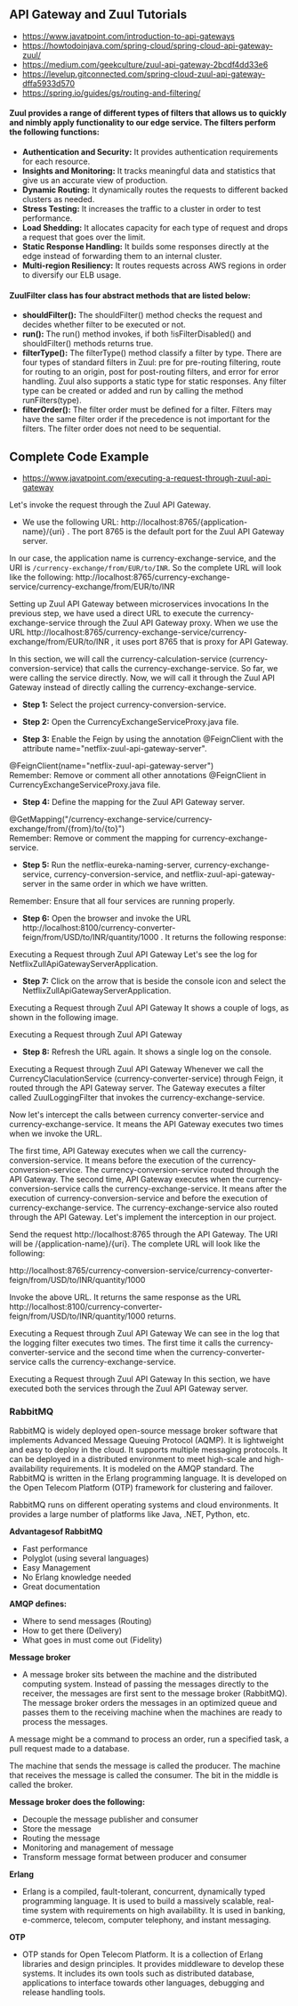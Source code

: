 ##  API Gateway and Zuul Tutorials

- https://www.javatpoint.com/introduction-to-api-gateways
- https://howtodoinjava.com/spring-cloud/spring-cloud-api-gateway-zuul/
- https://medium.com/geekculture/zuul-api-gateway-2bcdf4dd33e6
- https://levelup.gitconnected.com/spring-cloud-zuul-api-gateway-dffa5933d570
- https://spring.io/guides/gs/routing-and-filtering/

#### Zuul provides a range of different types of filters that allows us to quickly and nimbly apply functionality to our edge service. The filters perform the following functions:

- **Authentication and Security:** It provides authentication requirements for each resource.
- **Insights and Monitoring:** It tracks meaningful data and statistics that give us an accurate view of production.
- **Dynamic Routing:** It dynamically routes the requests to different backed clusters as needed.
- **Stress Testing:** It increases the traffic to a cluster in order to test performance.
- **Load Shedding:** It allocates capacity for each type of request and drops a request that goes over the limit.
- **Static Response Handling:** It builds some responses directly at the edge instead of forwarding them to an internal cluster.
- **Multi-region Resiliency:** It routes requests across AWS regions in order to diversify our ELB usage.

#### ZuulFilter class has four abstract methods that are listed below:

- **shouldFilter():** The shouldFilter() method checks the request and decides whether filter to be executed or not.
- **run():** The run() method invokes, if both !isFilterDisabled() and shouldFilter() methods returns true.
- **filterType():** The filterType() method classify a filter by type. There are four types of standard filters in Zuul: pre for pre-routing filtering, route for routing to an origin, post for post-routing filters, and error for error handling. Zuul also supports a static type for static responses. Any filter type can be created or added and run by calling the method runFilters(type).
- **filterOrder():** The filter order must be defined for a filter. Filters may have the same filter order if the precedence is not important for the filters. The filter order does not need to be sequential.

## Complete Code Example

- https://www.javatpoint.com/executing-a-request-through-zuul-api-gateway

Let's invoke the request through the Zuul API Gateway. 
- We use the following URL: http://localhost:8765/{application-name}/{uri}
. The port 8765 is the default port for the Zuul API Gateway server.

In our case, the application name is currency-exchange-service, and the URI is `/currency-exchange/from/EUR/to/INR`. So the complete URL will look like the following:
http://localhost:8765/currency-exchange-service/currency-exchange/from/EUR/to/INR

Setting up Zuul API Gateway between microservices invocations
In the previous step, we have used a direct URL to execute the currency-exchange-service through the Zuul API Gateway proxy. When we use the URL http://localhost:8765/currency-exchange-service/currency-exchange/from/EUR/to/INR
, it uses port 8765 that is proxy for API Gateway.

In this section, we will call the currency-calculation-service (currency-conversion-service) that calls the currency-exchange-service. So far, we were calling the service directly. Now, we will call it through the Zuul API Gateway instead of directly calling the currency-exchange-service.

- **Step 1:** Select the project currency-conversion-service.

- **Step 2:** Open the CurrencyExchangeServiceProxy.java file.

- **Step 3:** Enable the Feign by using the annotation @FeignClient with the attribute name="netflix-zuul-api-gateway-server".


@FeignClient(name="netflix-zuul-api-gateway-server")  
Remember: Remove or comment all other annotations @FeignClient in CurrencyExchangeServiceProxy.java file.

- **Step 4:** Define the mapping for the Zuul API Gateway server.

@GetMapping("/currency-exchange-service/currency-exchange/from/{from}/to/{to}")  
Remember: Remove or comment the mapping for currency-exchange-service.


- **Step 5:** Run the netflix-eureka-naming-server, currency-exchange-service, currency-conversion-service, and netflix-zuul-api-gateway-server in the same order in which we have written.

Remember: Ensure that all four services are running properly.

- **Step 6:** Open the browser and invoke the URL http://localhost:8100/currency-converter-feign/from/USD/to/INR/quantity/1000
. It returns the following response:

Executing a Request through Zuul API Gateway
Let's see the log for NetflixZullApiGatewayServerApplication.

- **Step 7:** Click on the arrow that is beside the console icon and select the NetflixZullApiGatewayServerApplication.

Executing a Request through Zuul API Gateway
It shows a couple of logs, as shown in the following image.

Executing a Request through Zuul API Gateway
- **Step 8:** Refresh the URL again. It shows a single log on the console.

Executing a Request through Zuul API Gateway
Whenever we call the CurrencyClaculationService (currency-converter-service) through Feign, it routed through the API Gateway server. The Gateway executes a filter called ZuulLoggingFilter that invokes the currency-exchange-service.

Now let's intercept the calls between currency converter-service and currency-exchange-service. It means the API Gateway executes two times when we invoke the URL.


The first time, API Gateway executes when we call the currency-conversion-service. It means before the execution of the currency-conversion-service. The currency-conversion-service routed through the API Gateway.
The second time, API Gateway executes when the currency-conversion-service calls the currency-exchange-service. It means after the execution of currency-conversion-service and before the execution of currency-exchange-service. The currency-exchange-service also routed through the API Gateway.
Let's implement the interception in our project.

Send the request http://localhost:8765
through the API Gateway. The URI will be /{application-name}/{uri}. The complete URL will look like the following:

http://localhost:8765/currency-conversion-service/currency-converter-feign/from/USD/to/INR/quantity/1000

Invoke the above URL. It returns the same response as the URL http://localhost:8100/currency-converter-feign/from/USD/to/INR/quantity/1000
returns.

Executing a Request through Zuul API Gateway
We can see in the log that the logging filter executes two times. The first time it calls the currency-converter-service and the second time when the currency-converter-service calls the currency-exchange-service.

Executing a Request through Zuul API Gateway
In this section, we have executed both the services through the Zuul API Gateway server.

### RabbitMQ

RabbitMQ is widely deployed open-source message broker software that implements Advanced Message Queuing Protocol (AQMP). It is lightweight and easy to deploy in the cloud. It supports multiple messaging protocols. It can be deployed in a distributed environment to meet high-scale and high-availability requirements. It is modeled on the AMQP standard. The RabbitMQ is written in the Erlang programming language. It is developed on the Open Telecom Platform (OTP) framework for clustering and failover.

RabbitMQ runs on different operating systems and cloud environments. It provides a large number of platforms like Java, .NET, Python, etc.

**Advantagesof RabbitMQ**
- Fast performance
- Polyglot (using several languages)
- Easy Management
- No Erlang knowledge needed
- Great documentation

**AMQP defines:**
- Where to send messages (Routing)
- How to get there (Delivery)
-  What goes in must come out (Fidelity)

**Message broker**
- A message broker sits between the machine and the distributed computing system. Instead of passing the messages directly to the receiver, the messages are first sent to the message broker (RabbitMQ). The message broker orders the messages in an optimized queue and passes them to the receiving machine when the machines are ready to process the messages.

A message might be a command to process an order, run a specified task, a pull request made to a database.

The machine that sends the message is called the producer. The machine that receives the message is called the consumer. The bit in the middle is called the broker.

**Message broker does the following:**

- Decouple the message publisher and consumer
- Store the message
- Routing the message
- Monitoring and management of message
- Transform message format between producer and consumer

**Erlang**
- Erlang is a compiled, fault-tolerant, concurrent, dynamically typed programming language. It is used to build a massively scalable, real-time system with requirements on high availability. It is used in banking, e-commerce, telecom, computer telephony, and instant messaging.

**OTP**
- OTP stands for Open Telecom Platform. It is a collection of Erlang libraries and design principles. It provides middleware to develop these systems. It includes its own tools such as distributed database, applications to interface towards other languages, debugging and release handling tools.